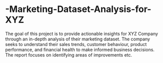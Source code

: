 # -Marketing-Dataset-Analysis-for-XYZ
The goal of this project is to provide actionable insights for XYZ Company through an  in-depth analysis of their marketing dataset. The company seeks to understand their  sales trends, customer behaviour, product performance, and financial health to make  informed business decisions. The report focuses on identifying areas of improvements etc.
